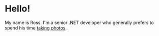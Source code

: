# Hello!

My name is Ross. I'm a senior .NET developer who generally prefers to spend his time [taking photos](https://rossnelsonphotography.com).
